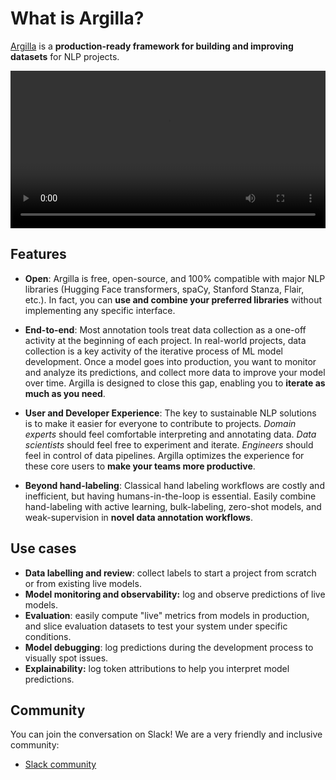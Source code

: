 # What is Argilla?

[Argilla](https://argilla.io) is a **production-ready framework for building and improving datasets** for NLP projects.


<video width="100%" controls><source src="/_static/tutorials/labelling-textclassification-snorkel-weaksupervision/ws_news.mp4" type="video/mp4"></video>


## Features

- **Open**: Argilla is free, open-source, and 100% compatible with major NLP libraries (Hugging Face transformers, spaCy, Stanford Stanza, Flair, etc.). In fact, you can **use and combine your preferred libraries** without implementing any specific interface.

- **End-to-end**: Most annotation tools treat data collection as a one-off activity at the beginning of each project. In real-world projects, data collection is a key activity of the iterative process of ML model development. Once a model goes into production, you want to monitor and analyze its predictions, and collect more data to improve your model over time. Argilla is designed to close this gap, enabling you to **iterate as much as you need**.

- **User and Developer Experience**: The key to sustainable NLP solutions is to make it easier for everyone to contribute to projects. *Domain experts* should feel comfortable interpreting and annotating data. *Data scientists* should feel free to experiment and iterate. *Engineers* should feel in control of data pipelines. Argilla optimizes the experience for these core users to **make your teams more productive**.

- **Beyond hand-labeling**: Classical hand labeling workflows are costly and inefficient, but having humans-in-the-loop is essential. Easily combine hand-labeling with active learning, bulk-labeling, zero-shot models, and weak-supervision in **novel data annotation workflows**.

## Use cases

* **Data labelling and review**: collect labels to start a project from scratch or from existing live models.
* **Model monitoring and observability:** log and observe predictions of live models.
* **Evaluation**: easily compute "live" metrics from models in production, and slice evaluation datasets to test your system under specific conditions.
* **Model debugging**: log predictions during the development process to visually spot issues.
* **Explainability:** log token attributions to help you interpret model predictions.

## Community

You can join the conversation on Slack! We are a very friendly and inclusive community:

* [Slack community](https://join.slack.com/t/rubrixworkspace/shared_invite/zt-whigkyjn-a3IUJLD7gDbTZ0rKlvcJ5g)